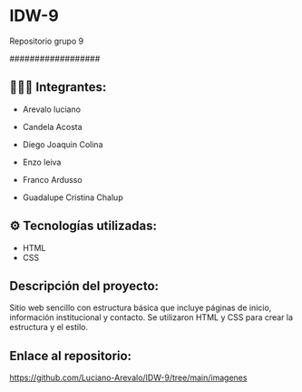 # IDW-9
Repositorio grupo 9

##################

## 🧑‍🤝‍🧑 Integrantes:

- Arevalo luciano

- Candela Acosta

- Diego Joaquin Colina

- Enzo leiva

- Franco Ardusso

- Guadalupe Cristina Chalup

## ⚙️ Tecnologías utilizadas:
- HTML
- CSS
## Descripción del proyecto:
Sitio web sencillo con estructura básica que incluye páginas de inicio, información institucional y contacto. Se utilizaron HTML y CSS para crear la estructura y el estilo.

## Enlace al repositorio:
https://github.com/Luciano-Arevalo/IDW-9/tree/main/imagenes
